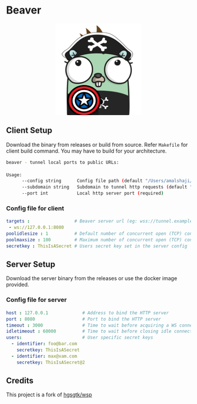 # Beaver

<img src="docs/beaver.png" height="250px" style="display: block; margin-left: auto; margin-right: auto;">

## Client Setup

Download the binary from releases or build from source. Refer `Makefile` for client build command. You may have to build for your architecture.

```bash
beaver - tunnel local ports to public URLs:

Usage:
      --config string      Config file path (default "/Users/amalshaji/.beaver/beaver_client.yaml")
      --subdomain string   Subdomain to tunnel http requests (default "<random_subdomain>")
      --port int           Local http server port (required)
```

### Config file for client

```yaml
targets :                 # Beaver server url (eg: wss://tunnel.example.com)
 - ws://127.0.0.1:8080
poolidlesize : 1          # Default number of concurrent open (TCP) connections to keep idle per WSP server(optional)
poolmaxsize : 100         # Maximum number of concurrent open (TCP) connections per WSP server(optional)
secretkey : ThisIsASecret # Users secret key set in the server config
```

## Server Setup

Download the server binary from the releases or use the docker image provided.

### Config file for server

```yaml
host : 127.0.0.1             # Address to bind the HTTP server
port : 8080                  # Port to bind the HTTP server
timeout : 3000               # Time to wait before acquiring a WS connection to forward the request (milliseconds, optional)
idletimeout : 60000          # Time to wait before closing idle connection when there is enough idle connections (milliseconds, optional)
users:                       # User specific secret keys
  - identifier: foo@bar.com
    secretkey: ThisIsASecret
  - identifier: max@xam.com
    secretkey: ThisIsASecret@2
```

## Credits

This project is a fork of [hgsgtk/wsp](https://github.com/hgsgtk/wsp)
